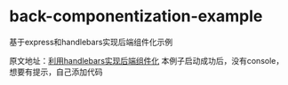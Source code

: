 # back-componentization-example
基于express和handlebars实现后端组件化示例

原文地址：[利用handlebars实现后端组件化](http://yalishizhude.github.io/2016/04/26/back-componentization/)
本例子启动成功后，没有console，想要有提示，自己添加代码
